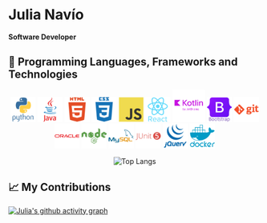 # Julia Navío

**Software Developer**

## 🚀 Programming Languages, Frameworks and Technologies

<p align="center">
  <img src="https://raw.githubusercontent.com/devicons/devicon/master/icons/python/python-original-wordmark.svg" alt="Python" width="50" height="50"/>
  <img src="https://raw.githubusercontent.com/devicons/devicon/master/icons/java/java-original-wordmark.svg" alt="Java" width="50" height="50"/>
  <img src="https://raw.githubusercontent.com/devicons/devicon/master/icons/html5/html5-plain-wordmark.svg" alt="HTML5" width="50" height="50"/>
  <img src="https://raw.githubusercontent.com/devicons/devicon/master/icons/css3/css3-plain-wordmark.svg" alt="CSS3" width="50" height="50"/>
  <img src="https://raw.githubusercontent.com/devicons/devicon/master/icons/javascript/javascript-original.svg" alt="JavaScript" width="50" height="50"/>
  <img src="https://raw.githubusercontent.com/devicons/devicon/master/icons/react/react-original-wordmark.svg" alt="React" width="50" height="50"/>
  <img src="https://raw.githubusercontent.com/devicons/devicon/master/icons/kotlin/kotlin-plain-wordmark.svg" alt="Kotlin" width="65" height="65"/>
  <img src="https://raw.githubusercontent.com/devicons/devicon/master/icons/bootstrap/bootstrap-original-wordmark.svg" alt="Bootstrap" width="50" height="50"/>
  <img src="https://raw.githubusercontent.com/devicons/devicon/master/icons/git/git-plain-wordmark.svg" alt="Git" width="50" height="50"/>
  <img src="https://raw.githubusercontent.com/devicons/devicon/master/icons/oracle/oracle-original.svg" alt="Oracle" width="50" height="50"/>
  <img src="https://raw.githubusercontent.com/devicons/devicon/master/icons/nodejs/nodejs-plain-wordmark.svg" alt="Node.js" width="50" height="50"/>
  <img src="https://raw.githubusercontent.com/devicons/devicon/master/icons/mysql/mysql-original-wordmark.svg" alt="MySQL" width="50" height="50"/>
  <img src="https://raw.githubusercontent.com/devicons/devicon/master/icons/junit/junit-plain-wordmark.svg" alt="JUnit" width="50" height="50"/>
  <img src="https://raw.githubusercontent.com/devicons/devicon/master/icons/jquery/jquery-plain-wordmark.svg" alt="jQuery" width="50" height="50"/>
  <img src="https://raw.githubusercontent.com/devicons/devicon/master/icons/docker/docker-plain-wordmark.svg" alt="Docker" width="50" height="50"/>
</p>

<p align="center">
  <img src="https://github-readme-stats.vercel.app/api/top-langs?username=julia12navio&show_icons=true&locale=en&layout=compact&theme=tokyonight" alt="Top Langs" />
</p>

## 📈 My Contributions

[![Julia's github activity graph](https://github-readme-activity-graph.vercel.app/graph?username=julia12navio&bg_color=0d0e12&color=1c81ce&line=0f1129&point=079ae4&area=true&hide_border=true)](https://github.com/ashutosh00710/github-readme-activity-graph)
